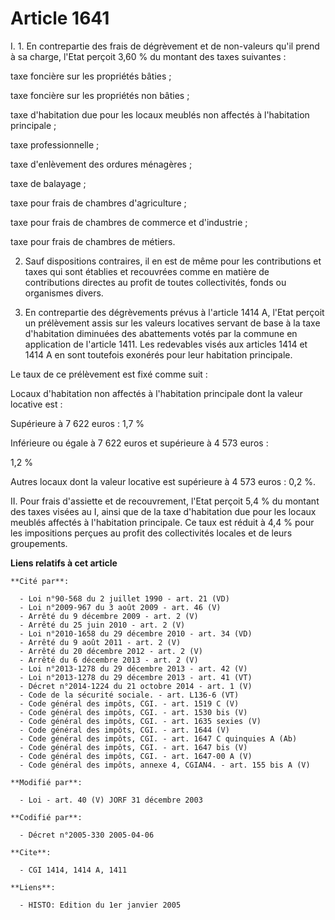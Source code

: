 # Article 1641

I. 1. En contrepartie des frais de dégrèvement et de non-valeurs qu'il prend à sa charge, l'Etat perçoit 3,60 % du montant
des taxes suivantes :

taxe foncière sur les propriétés bâties ;

taxe foncière sur les propriétés non bâties ;

taxe d'habitation due pour les locaux meublés non affectés à l'habitation principale ;

taxe professionnelle ;

taxe d'enlèvement des ordures ménagères ;

taxe de balayage ;

taxe pour frais de chambres d'agriculture ;

taxe pour frais de chambres de commerce et d'industrie ;

taxe pour frais de chambres de métiers.

2. Sauf dispositions contraires, il en est de même pour les contributions et taxes qui sont établies et recouvrées comme en
matière de contributions directes au profit de toutes collectivités, fonds ou organismes divers.

3. En contrepartie des dégrèvements prévus à l'article 1414 A, l'Etat perçoit un prélèvement assis sur les valeurs locatives
servant de base à la taxe d'habitation diminuées des abattements votés par la commune en application de l'article 1411. Les
redevables visés aux articles 1414 et 1414 A en sont toutefois exonérés pour leur habitation principale.

Le taux de ce prélèvement est fixé comme suit :

Locaux d'habitation non affectés à l'habitation principale dont la valeur locative est :

Supérieure à 7 622 euros : 1,7 %

Inférieure ou égale à 7 622 euros et supérieure à 4 573 euros :

1,2 %

Autres locaux dont la valeur locative est supérieure à 4 573 euros : 0,2 %.

II. Pour frais d'assiette et de recouvrement, l'Etat perçoit 5,4 % du montant des taxes visées au I, ainsi que de la taxe
d'habitation due pour les locaux meublés affectés à l'habitation principale. Ce taux est réduit à 4,4 % pour les impositions
perçues au profit des collectivités locales et de leurs groupements.

**Liens relatifs à cet article**

	**Cité par**:

	  - Loi n°90-568 du 2 juillet 1990 - art. 21 (VD)
	  - Loi n°2009-967 du 3 août 2009 - art. 46 (V)
	  - Arrêté du 9 décembre 2009 - art. 2 (V)
	  - Arrêté du 25 juin 2010 - art. 2 (V)
	  - Loi n°2010-1658 du 29 décembre 2010 - art. 34 (VD)
	  - Arrêté du 9 août 2011 - art. 2 (V)
	  - Arrêté du 20 décembre 2012 - art. 2 (V)
	  - Arrêté du 6 décembre 2013 - art. 2 (V)
	  - Loi n°2013-1278 du 29 décembre 2013 - art. 42 (V)
	  - Loi n°2013-1278 du 29 décembre 2013 - art. 41 (VT)
	  - Décret n°2014-1224 du 21 octobre 2014 - art. 1 (V)
	  - Code de la sécurité sociale. - art. L136-6 (VT)
	  - Code général des impôts, CGI. - art. 1519 C (V)
	  - Code général des impôts, CGI. - art. 1530 bis (V)
	  - Code général des impôts, CGI. - art. 1635 sexies (V)
	  - Code général des impôts, CGI. - art. 1644 (V)
	  - Code général des impôts, CGI. - art. 1647 C quinquies A (Ab)
	  - Code général des impôts, CGI. - art. 1647 bis (V)
	  - Code général des impôts, CGI. - art. 1647-00 A (V)
	  - Code général des impôts, annexe 4, CGIAN4. - art. 155 bis A (V)

	**Modifié par**:

	  - Loi - art. 40 (V) JORF 31 décembre 2003

	**Codifié par**:

	  - Décret n°2005-330 2005-04-06

	**Cite**:

	  - CGI 1414, 1414 A, 1411

	**Liens**:

	  - HISTO: Edition du 1er janvier 2005
